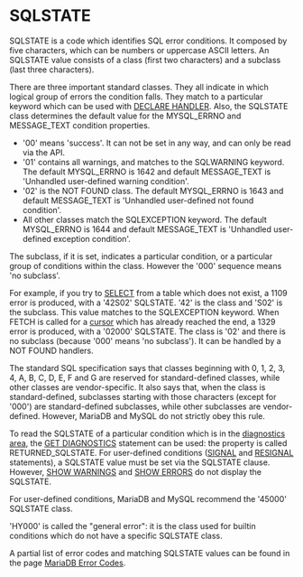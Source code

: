 # SQLSTATE

SQLSTATE is a code which identifies SQL error conditions. It composed by five characters, which can be numbers or uppercase ASCII letters. An SQLSTATE value consists of a class (first two characters) and a subclass (last three characters).

There are three important standard classes. They all indicate in which logical group of errors the condition falls. They match to a particular keyword which can be used with [DECLARE HANDLER](/programming-customizing-mariadb/programmatic-compound-statements/declare-handler/). Also, the SQLSTATE class determines the default value for the MYSQL_ERRNO and MESSAGE_TEXT condition properties.

- '00' means 'success'. It can not be set in any way, and can only be read via the API.
- '01' contains all warnings, and matches to the SQLWARNING keyword. The default MYSQL_ERRNO is 1642 and default MESSAGE_TEXT is 'Unhandled user-defined warning condition'.
- '02' is the NOT FOUND class. The default MYSQL_ERRNO is 1643 and default MESSAGE_TEXT is 'Unhandled user-defined not found condition'.
- All other classes match the SQLEXCEPTION keyword. The default MYSQL_ERRNO is 1644 and default MESSAGE_TEXT is 'Unhandled user-defined exception condition'.

The subclass, if it is set, indicates a particular condition, or a particular group of conditions within the class. However the '000' sequence means 'no subclass'.

For example, if you try to [SELECT](/sql-statements-structure/sql-statements/data-manipulation/selecting-data/select/) from a table which does not exist, a 1109 error is produced, with a '42S02' SQLSTATE. '42' is the class and 'S02' is the subclass. This value matches to the SQLEXCEPTION keyword. When FETCH is called for a [cursor](/kb/en/programmatic-and-compound-statements-cursors/) which has already reached the end, a 1329 error is produced, with a '02000' SQLSTATE. The class is '02' and there is no subclass (because '000' means 'no subclass'). It can be handled by a NOT FOUND handlers.

The standard SQL specification says that classes beginning with 0, 1, 2, 3, 4, A, B, C, D, E, F and G are reserved for standard-defined classes, while other classes are vendor-specific. It also says that, when the class is standard-defined, subclasses starting with those characters (except for '000') are standard-defined subclasses, while other subclasses are vendor-defined. However, MariaDB and MySQL do not strictly obey this rule.

To read the SQLSTATE of a particular condition which is in the [diagnostics area](/programming-customizing-mariadb/programmatic-compound-statements/programmatic-compound-statements-diagnostics/diagnostics-area/), the [GET DIAGNOSTICS](/programming-customizing-mariadb/programmatic-compound-statements/programmatic-compound-statements-diagnostics/get-diagnostics/) statement can be used: the property is called RETURNED_SQLSTATE. For user-defined conditions ([SIGNAL](/programming-customizing-mariadb/programmatic-compound-statements/signal/) and [RESIGNAL](/programming-customizing-mariadb/programmatic-compound-statements/resignal/) statements), a SQLSTATE value must be set via the SQLSTATE clause. However, [SHOW WARNINGS](/sql-statements-structure/sql-statements/administrative-sql-statements/show/show-warnings/) and [SHOW ERRORS](/sql-statements-structure/sql-statements/administrative-sql-statements/show/show-errors/) do not display the SQLSTATE.

For user-defined conditions, MariaDB and MySQL recommend the '45000' SQLSTATE class.

'HY000' is called the "general error": it is the class used for builtin conditions which do not have a specific SQLSTATE class.

A partial list of error codes and matching SQLSTATE values can be found in the page [MariaDB Error Codes](/sql-statements-structure/sql-language-structure/mariadb-error-codes/).